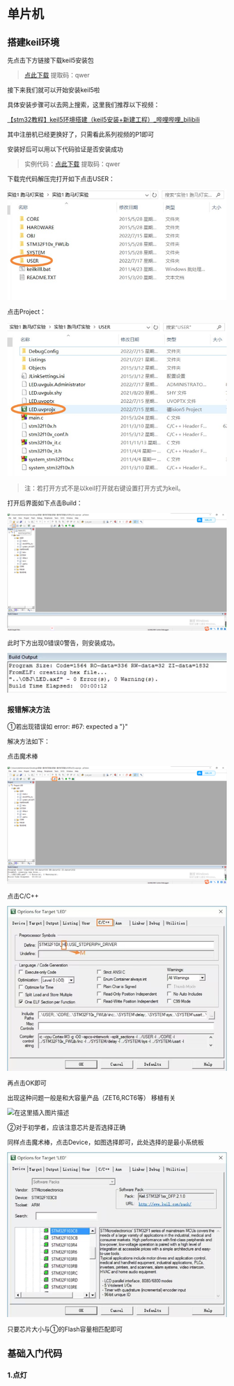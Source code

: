 # 单片机

## 搭建keil环境

先点击下方链接下载keil5安装包

> [点此下载](https://pan.baidu.com/s/1ZRZlOrGbpqMA23zvkqb3rA )
> 提取码：qwer 



接下来我们就可以开始安装keil5啦

具体安装步骤可以去网上搜索，这里我们推荐以下视频：

[【stm32教程】keil5环境搭建（keil5安装+新建工程）_哔哩哔哩_bilibili](https://www.bilibili.com/video/BV1q7411B76V?share_source=copy_web)

其中注册机已经更换好了，只需看此系列视频的P1即可



安装好后可以用以下代码验证是否安装成功

> 实例代码：[点此下载](https://pan.baidu.com/s/1E2KO1K7N8PjciiI0YUlDhQ )
> 提取码：qwer

下载完代码解压完打开如下点击USER：

<img src="https://raw.githubusercontent.com/ZhengZhaoye1031/Robotlab/master/docs/img/First.png"/>

点击Project：

<img src="https://raw.githubusercontent.com/ZhengZhaoye1031/Robotlab/master/docs/img/Second.png"/>

> 注：若打开方式不是以keil打开就右键设置打开方式为keil。

打开后界面如下点击Build：

<img src="https://raw.githubusercontent.com/ZhengZhaoye1031/Robotlab/master/docs/img/third.png"/>

此时下方出现0错误0警告，则安装成功。

<img src="https://raw.githubusercontent.com/ZhengZhaoye1031/Robotlab/master/docs/img/fifth.png"/>



### 报错解决方法

①若出现错误如 error:  #67: expected a "}"

解决方法如下：

点击魔术棒

<img src="https://raw.githubusercontent.com/ZhengZhaoye1031/Robotlab/master/docs/img/sixth.png"/>

点击C/C++

<img src="https://raw.githubusercontent.com/ZhengZhaoye1031/Robotlab/master/docs/img/seven.png"/>

再点击OK即可

出现这种问题一般是和大容量产品（ZET6,RCT6等） 移植有关

![在这里插入图片描述](https://img-blog.csdnimg.cn/6a0c6faf351d4346973f2114d47ca1b5.png)



②对于初学者，应该注意芯片是否选择正确

同样点击魔术棒，点击Device，如图选择即可，此处选择的是最小系统板

<img src="https://raw.githubusercontent.com/ZhengZhaoye1031/Robotlab/master/docs/img/nine.png"/>

只要芯片大小与①的Flash容量相匹配即可



## 基础入门代码

### 1.点灯



